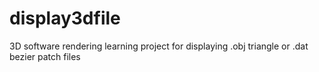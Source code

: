 # display3dfile
3D software rendering learning project for displaying .obj triangle or .dat bezier patch files
